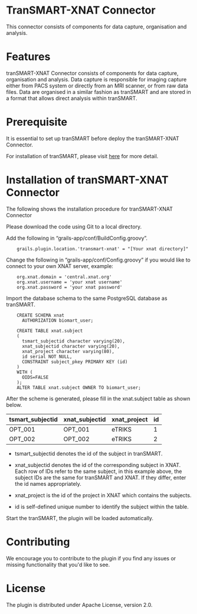 # TranSMART-XNAT Connector
This connector consists of components for data capture, organisation and analysis. 

# Features
tranSMART-XNAT Connector consists of components for data capture, organisation and analysis. Data capture is responsible for imaging capture either from PACS system or directly from an MRI scanner, or from raw data files. Data are organised in a similar fashion as tranSMART and are stored in a format that allows direct analysis within tranSMART. 



# Prerequisite 

It is essential to set up tranSMART before deploy the tranSMART-XNAT Connector.

For installation of tranSMART, please visit [here](https://wiki.transmartfoundation.org/display/TSMTGPL/tranSMART+1.2+INSTALLATION+NOTES+ON+UBUNTU) for more detail. 

# Installation of tranSMART-XNAT Connector

The following shows the installation procedure for tranSMART-XNAT Connector

Please download the code using Git to a local directory.

Add the following in “grails-app/conf/BuildConfig.groovy”.

````
    grails.plugin.location.'transmart-xnat' = "[Your xnat directory]"
````

Change the following in “grails-app/conf/Config.groovy” if you would like to connect to your own XNAT server, example:
````
    org.xnat.domain = 'central.xnat.org'
    org.xnat.username = 'your xnat username'
    org.xnat.password = 'your xnat password'
```` 
Import the database schema to the same PostgreSQL database as tranSMART.
````
    CREATE SCHEMA xnat
      AUTHORIZATION biomart_user;

    CREATE TABLE xnat.subject
    (
      tsmart_subjectid character varying(20),
      xnat_subjectid character varying(20),
      xnat_project character varying(80),
      id serial NOT NULL,
      CONSTRAINT subject_pkey PRIMARY KEY (id)
    )
    WITH (
      OIDS=FALSE
    );
    ALTER TABLE xnat.subject OWNER TO biomart_user;
````
After the scheme is generated, please fill in the xnat.subject table as shown below.

| tsmart_subjectid | xnat_subjectid | xnat_project | id |
| --- | --- | --- | --- |
| OPT_001 | OPT_001 | eTRIKS | 1 |
| OPT_002 | OPT_002 | eTRIKS | 2 |

* tsmart_subjectid denotes the id of the subject in tranSMART. 

* xnat_subjectid denotes the id of the corresponding subject in XNAT. Each row of IDs refer to the same subject, in this example above, the subject IDs are the same for tranSMART and XNAT. If they differ, enter the id names appropriately. 

* xnat_project is the id of the project in XNAT which contains the subjects.

* id is self-defined unique number to identify the subject within the table.

Start the tranSMART, the plugin will be loaded automatically.

# Contributing

We encourage you to contribute to the plugin if you find any issues or missing
functionality that you'd like to see. 

# License

The plugin is distributed under Apache License, version 2.0.
